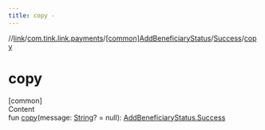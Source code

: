 ```yaml
---
title: copy -
---
```

//[link](../../../index.md)/[com.tink.link.payments](../../index.md)/[[common]AddBeneficiaryStatus](../index.md)/[Success](index.md)/[copy](copy.md)



# copy  
[common]  
Content  
fun [copy](copy.md)(message: [String](https://kotlinlang.org/api/latest/jvm/stdlib/kotlin/-string/index.html)? = null): [AddBeneficiaryStatus.Success](index.md)  



